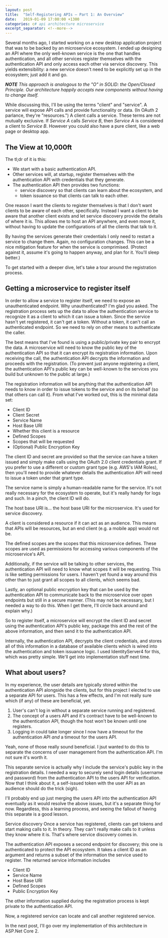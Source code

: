 ```yaml
---
layout: post
title:  "Self-Registering APIs – Part 1: An Overview"
date:   2019-01-09 17:00:00 +1300
categories: c# api architecture microservice
excerpt_separator: <!--more-->
---
```

Several months ago, I started working on a new desktop application project that was to be backed by an microservice ecosystem. I ended up designing an API where the only well-known service is the one that handles authentication, and all other services register themselves with the authentication API and only access each other via service discovery. This yields extensibility: a new service doesn't need to be explicitly set up in the ecosystem; just add it and go.

<!--more-->

***NOTE** This approach is analogous to the "O" in SOLID: the Open/Closed Principle. Our architecture happily accepts new components without having to change itself.*

While discussing this, I'll be using the terms "client" and "service". A service will expose API calls and provide functionality or data. (In OAuth 2 parlance, they're "resources.") A client calls a service. These terms are not mutually exclusive. If *Service A* calls *Service B*, then *Service A* is considered a client to *Service B*. However you could also have a pure client, like a web page or desktop app.

## The View at 10,000ft

The tl;dr of it is this:

- We start with a basic authentication API.
- Other services will, at startup, register themselves with the authentication API with credentials that they generate.
- The authentication API then provides two functions:
    - service discovery so that clients can learn about the ecosystem, and
    - token issuance so that clients can talk to each other.

One reason I want the clients to register themselves is that I don't want clients to be aware of each other, specifically. Instead I want a client to be aware that another client exists and let service discovery provide the details of where it is. This allows me to host an API anywhere, and even move it, without having to update the configurations of all the clients that talk to it.

By having the services generate their credentials I only need to restart a service to change them. Again, no configuration changes. This can be a nice mitigation feature for when the service is comprimised. (Protect against it, assume it's going to happen anyway, and plan for it. You'll sleep better.)

To get started with a deeper dive, let's take a tour around the registration process.

## Getting a microservice to register itself

In order to allow a service to register itself, we need to expose an unauthenticated endpoint. Why unauthenticated? I'm glad you asked. The registration process sets up the data to allow the authentication service to recognize it as a client to which it can issue a token. Since the service hasn't yet registered, it can't get a token. Without a token, it can't call an authenticated endpoint. So we need to rely on other means to authenticate the caller.

The best means that I've found is using a public/private key pair to encrypt the data. A microservice will need to know the public key of the authentication API so that it can encrypt its registration information. Upon receiving the call, the authentication API decrypts the information and proceeds with the registration. (To prevent just anyone registering a client, the authentication API's public key can be well-known to the services you build but unknown to the public at large.)

The registration information will be anything that the authentication API needs to know in order to issue tokens to the service and on its behalf (so that others can call it). From what I've worked out, this is the minimal data set:

- Client ID
- Client Secret
- Service Name
- Host Base URI
- Whether this client is a resource
- Defined Scopes
- Scopes that will be requested
- (Optional) Public Encryption Key

The client ID and secret are provided so that the service can have a token issued and simply make calls using the OAuth 2.0 client credentials grant. If you prefer to use a different or custom grant type (e.g. AWS's IAM Roles), then you'll need to provide whatever details the authentication API will need to issue a token under that grant type.

The service name is simply a human-readable name for the service. It's not really necessary for the ecosystem to operate, but it's really handy for logs and such. In a pinch, the client ID will do.

The host base URI is... the host base URI for the microservice. It's used for service discovery.

A client is considered a resource if it can act as an audience. This means that APIs will be resources, but an end client (e.g. a mobile app) would not be.

The defined scopes are the scopes that this microservice defines. These scopes are used as permissions for accessing various components of the microservice's API.

Additionally, if the service will be talking to other services, the authentication API will need to know what scopes it will be requesting. This is like setting permissions for users. I haven't yet found a way around this other than to just grant all scopes to all clients, which seems bad.

Lastly, an optional public encryption key that can be used by the authentication API to communicate back to the microservice over open endpoints but still in a secure manner. (This may not be necessary, but I needed a way to do this. When I get there, I'll circle back around and explain why.)

So to register itself, a microservice will encrypt the client ID and secret using the authentication API's public key, package this and the rest of the above information, and then send it to the authentication API.

Internally, the authentication API, decrypts the client credentials, and stores all of this information in a database of available clients which is wired into the authentication and token issuance logic. I used IdentityServer4 for this, which was pretty simple. We'll get into implementation stuff next time.

## What about users?
In my experience, the user details are typically stored within the authentication API alongside the clients, but for this project I elected to use a separate API for users. This has a few effects, and I'm not really sure which (if any) of these are beneficial, yet.

1. User's can't log in without a separate service running and registered.
2. The concept of a users API and it's contract have to be well-known to the authentication API, though the host won't be known until one registers.
3. Logging in could take longer since I now have a timeout for the authentication API *and* a timeout for the users API.

Yeah, none of those really sound beneficial. I jsut wanted to do this to separate the concerns of user management from the authentication API. I'm not sure it's worth it.

This separate service is actually why I include the service's public key in the registration details. I needed a way to securely send login details (username and password) from the authentication API to the users API for verification. Now that I think about it, a self-issued token with the user API as an audience should do the trick (sigh).

I'll probably end up just merging the users API into the authentication API eventually as it would resolve the above issues, but it's a separate thing for now. Regardless, this a learning process, and seeing the fallout of having this separate is a good lesson.

Service discovery
Once a service has registered, clients can get tokens and start making calls to it. In theory. They can't really make calls to it unless they know where it is. That's where service discovery comes in.

The authentication API exposes a second endpoint for discovery; this one is authenticated to protect the API ecosystem. It takes a client ID as an argument and returns a subset of the information the service used to register. The returned service information includes

- Client ID
- Service Name
- Host Base URI
- Defined Scopes
- Public Encryption Key

The other information supplied during the registration process is kept private to the authentication API.

Now, a registered service can locate and call another registered service.

In the next post, I'll go over my implementation of this architecture in ASP.Net Core 2.